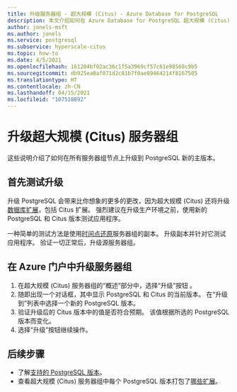 ```yaml
---
title: 升级服务器组 - 超大规模 (Citus) - Azure Database for PostgreSQL
description: 本文介绍如何在 Azure Database for PostgreSQL 超大规模 (Citus) 中升级 PostgreSQL 和 Citus。
author: jonels-msft
ms.author: jonels
ms.service: postgresql
ms.subservice: hyperscale-citus
ms.topic: how-to
ms.date: 4/5/2021
ms.openlocfilehash: 161204bf02ac36c1f5a3969cf57c61e98560c9b5
ms.sourcegitcommit: db925ea0af071d2c81b7f0ae89464214f8167505
ms.translationtype: HT
ms.contentlocale: zh-CN
ms.lasthandoff: 04/15/2021
ms.locfileid: "107518892"
---
```

# <a name="upgrade-hyperscale-citus-server-group"></a>升级超大规模 (Citus) 服务器组

这些说明介绍了如何在所有服务器组节点上升级到 PostgreSQL 新的主版本。

## <a name="test-the-upgrade-first"></a>首先测试升级

升级 PostgreSQL 会带来比你想象的更多的更改，因为超大规模 (Citus) 还将升级[数据库扩展](concepts-hyperscale-extensions.md)，包括 Citus 扩展。
强烈建议在升级生产环境之前，使用新的 PostgreSQL 和 Citus 版本测试应用程序。

一种简单的测试方法是使用[时间点还原](concepts-hyperscale-backup.md#restore)服务器组的副本。 升级副本并针对它测试应用程序。 验证一切正常后，升级源服务器组。

## <a name="upgrade-a-server-group-in-the-azure-portal"></a>在 Azure 门户中升级服务器组

1. 在超大规模 (Citus) 服务器组的“概述”部分中，选择“升级”按钮 。
1. 随即出现一个对话框，其中显示 PostgreSQL 和 Citus 的当前版本。
   在“升级到”列表中选择一个新的 PostgreSQL 版本。
1. 验证升级后的 Citus 版本中的值是否符合预期。
   该值根据所选的 PostgreSQL 版本而变化。
1. 选择“升级”按钮继续操作。

## <a name="next-steps"></a>后续步骤

* 了解[支持的 PostgreSQL 版本](concepts-hyperscale-versions.md)。
* 查看超大规模 (Citus) 服务器组中每个 PostgreSQL 版本打包了[哪些扩展](concepts-hyperscale-extensions.md)。
